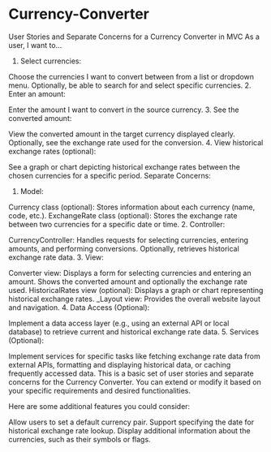 # Currency-Converter


User Stories and Separate Concerns for a Currency Converter in MVC
As a user, I want to...

1. Select currencies:

Choose the currencies I want to convert between from a list or dropdown menu.
Optionally, be able to search for and select specific currencies.
2. Enter an amount:

Enter the amount I want to convert in the source currency.
3. See the converted amount:

View the converted amount in the target currency displayed clearly.
Optionally, see the exchange rate used for the conversion.
4. View historical exchange rates (optional):

See a graph or chart depicting historical exchange rates between the chosen currencies for a specific period.
Separate Concerns:

1. Model:

Currency class (optional): Stores information about each currency (name, code, etc.).
ExchangeRate class (optional): Stores the exchange rate between two currencies for a specific date or time.
2. Controller:

CurrencyController: Handles requests for selecting currencies, entering amounts, and performing conversions.
Optionally, retrieves historical exchange rate data.
3. View:

Converter view: Displays a form for selecting currencies and entering an amount.
Shows the converted amount and optionally the exchange rate used.
HistoricalRates view (optional): Displays a graph or chart representing historical exchange rates.
_Layout view: Provides the overall website layout and navigation.
4. Data Access (Optional):

Implement a data access layer (e.g., using an external API or local database) to retrieve current and historical exchange rate data.
5. Services (Optional):

Implement services for specific tasks like fetching exchange rate data from external APIs, formatting and displaying historical data, or caching frequently accessed data.
This is a basic set of user stories and separate concerns for the Currency Converter. You can extend or modify it based on your specific requirements and desired functionalities.

Here are some additional features you could consider:

Allow users to set a default currency pair.
Support specifying the date for historical exchange rate lookup.
Display additional information about the currencies, such as their symbols or flags.
